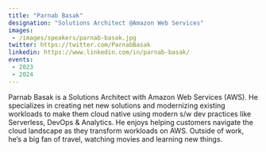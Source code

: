 ```yaml
---
title: "Parnab Basak"
designation: "Solutions Architect @Amazon Web Services"
images:
 - /images/speakers/parnab-basak.jpg
twitter: https://twitter.com/ParnabBasak
linkedin: https://www.linkedin.com/in/parnab-basak/
events:
 - 2023
 - 2024
---
```


Parnab Basak is a Solutions Architect with Amazon Web Services (AWS). He specializes in creating net new  solutions and modernizing existing workloads to make them cloud native using modern s/w dev practices like Serverless, DevOps & Analytics. He enjoys helping customers navigate the cloud landscape as they transform workloads on AWS. Outside of work, he’s a big fan of travel, watching movies and learning new things.